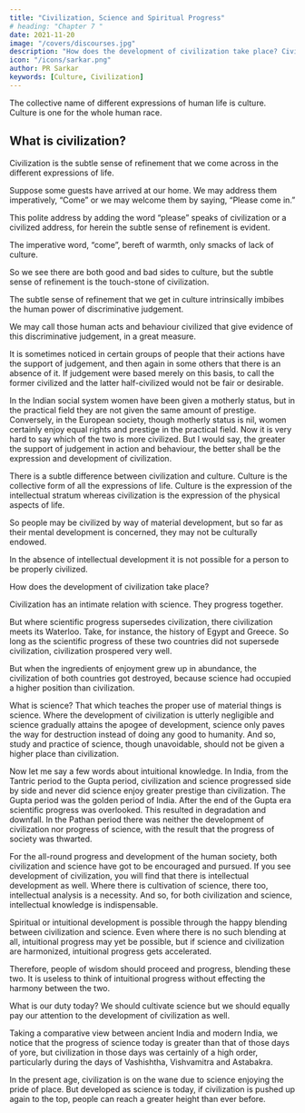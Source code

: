 ```yaml
---
title: "Civilization, Science and Spiritual Progress"
# heading: "Chapter 7 "
date: 2021-11-20
image: "/covers/discourses.jpg"
description: "How does the development of civilization take place? Civilization has an intimate relation with science. They progress together"
icon: "/icons/sarkar.png"
author: PR Sarkar
keywords: [Culture, Civilization]
---
```




The collective name of different expressions of human life is culture. Culture is one for the whole human race.

## What is civilization? 

Civilization is the subtle sense of refinement that we come across in the different expressions of life. 

Suppose some guests have arrived at our home. We may address them imperatively, “Come” or we may welcome them by saying, “Please come in.” 

This polite address by adding the word “please” speaks of civilization or a civilized address, for herein the subtle sense of refinement is evident. 

The imperative word, “come”, bereft of warmth, only smacks of lack of culture. 

So we see there are both good and bad sides to culture, but the subtle sense of refinement is the touch-stone of civilization. 

The subtle sense of refinement that we get in culture intrinsically imbibes the human power of discriminative judgement. 

We may call those human acts and behaviour civilized that give evidence of this discriminative judgement, in a great measure. 

It is sometimes noticed in certain groups of people that their actions have the support of judgement, and then again in some others that there is an absence of it. If judgement were based merely on this basis, to call the former civilized and the latter half-civilized would not be fair or desirable.

In the Indian social system women have been given a motherly status, but in the practical field they are not given the same amount of prestige. Conversely, in the European society, though motherly status is nil, women certainly enjoy equal rights and prestige in the practical field. Now it is very hard to say which of the two is more civilized. But I would say, the greater the support of judgement in action and behaviour, the better shall be the expression and development of civilization.

There is a subtle difference between civilization and culture. Culture is the collective form of all the expressions of life. Culture is the expression of the intellectual stratum whereas civilization is the expression of the physical aspects of life. 

So people may be civilized by way of material development, but so far as their mental development is concerned, they may not be culturally endowed. 

In the absence of intellectual development it is not possible for a person to be properly civilized.

How does the development of civilization take place? 

Civilization has an intimate relation with science. They progress together. 

But where scientific progress supersedes civilization, there civilization meets its Waterloo. Take, for instance, the history of Egypt and Greece. So long as the scientific progress of these two countries did not supersede civilization, civilization prospered very well. 

But when the ingredients of enjoyment grew up in abundance, the civilization of both countries got destroyed, because science had occupied a higher position than civilization.

What is science? That which teaches the proper use of material things is science. Where the development of civilization is utterly negligible and science gradually attains the apogee of development, science only paves the way for destruction instead of doing any good to humanity. And so, study and practice of science, though unavoidable, should not be given a higher place than civilization.

Now let me say a few words about intuitional knowledge. In India, from the Tantric period to the Gupta period, civilization and science progressed side by side and never did science enjoy greater prestige than civilization. The Gupta period was the golden period of India. After the end of the Gupta era scientific progress was overlooked. This resulted in degradation and downfall. In the Pathan period there was neither the development of civilization nor progress of science, with the result that the progress of society was thwarted. 

For the all-round progress and development of the human society, both civilization and science have got to be encouraged and pursued. If you see development of civilization, you will find that there is intellectual development as well. Where there is cultivation of science, there too, intellectual analysis is a necessity. And so, for both civilization and science, intellectual knowledge is indispensable.

Spiritual or intuitional development is possible through the happy blending between civilization and science. Even where there is no such blending at all, intuitional progress may yet be possible, but if science and civilization are harmonized, intuitional progress gets accelerated. 

Therefore, people of wisdom should proceed and progress, blending these two. It is useless to think of intuitional progress without effecting the harmony between the two.

What is our duty today? We should cultivate science but we should equally pay our attention to the development of civilization as well. 

Taking a comparative view between ancient India and modern India, we notice that the progress of science today is greater than that of those days of yore, but civilization in those days was certainly of a high order, particularly during the days of Vashishtha, Vishvamitra and Astabakra. 

In the present age, civilization is on the wane due to science enjoying the pride of place. But developed as science is today, if civilization is pushed up again to the top, people can reach a greater height than ever before.
